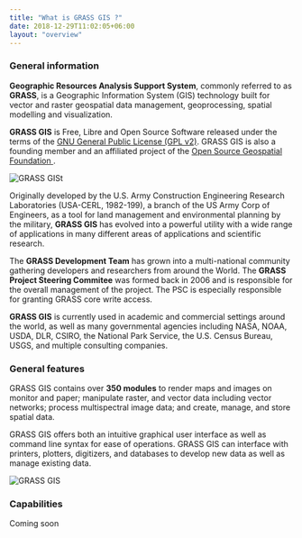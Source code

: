 ```yaml
---
title: "What is GRASS GIS ?"
date: 2018-12-29T11:02:05+06:00
layout: "overview"
---
```


### General information

**Geographic Resources Analysis Support System**, commonly referred to as **GRASS**, is a Geographic Information System
  (GIS) technology built for vector and raster geospatial data management, 
 geoprocessing, spatial modelling and visualization.

 **GRASS GIS**  is Free, Libre and Open Source Software released under  the terms of the  [GNU General Public License (GPL v2)](../../download/license). GRASS GIS is also a founding member and an affiliated  project of the  [Open Source Geospatial Foundation ](https://osgeo.org). 

![GRASS GISt](../../images/Nebraska_-_Green_earth.png)

Originally developed by the U.S. Army Construction Engineering Research Laboratories (USA-CERL, 1982-199), a branch of the US Army Corp of Engineers, as a tool for land management and environmental planning by the military, **GRASS GIS** has evolved into a powerful utility with a wide range of applications in many different areas of applications and scientific research.

The **GRASS Development Team** has grown into a multi-national community gathering developers and researchers from around the World. The **GRASS Project Steering Commitee** was formed back in 2006 and is responsible for the overall management of the project. The PSC is especially responsible for granting GRASS core write access.

**GRASS GIS** is currently used in academic and commercial settings around the world, as well as many governmental agencies including NASA, NOAA, USDA, DLR, CSIRO, the National Park Service, the U.S. Census Bureau, USGS, and multiple consulting companies.

### General features

GRASS GIS contains over **350 modules** to render maps and images on monitor and paper; manipulate raster, and vector data including vector networks; process multispectral image data; and create, manage, and store spatial data.

GRASS GIS offers both an intuitive graphical user interface as well as command line syntax for ease of operations. GRASS GIS can interface with printers, plotters, digitizers, and databases to develop new data as well as manage existing data.

![GRASS GIS](../../images/Wxgui-nc-spm-example.png) 

### Capabilities

Coming soon
